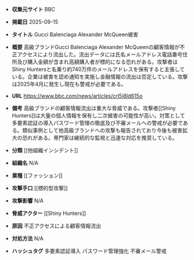 - **収集元サイト**
BBC

- **掲載日**
2025-09-15

- **タイトル**
Gucci Balenciaga Alexander McQueen被害

- **概要**
高級ブランドGucci Balenciaga Alexander McQueenの顧客情報が不正アクセスにより流出した。流出データには氏名メールアドレス電話番号住所及び購入金額が含まれ高額購入者が標的になる恐れがある。攻撃者はShiny Huntersと名乗り約740万件のメールアドレスを保有すると主張している。企業は被害を認め通知を実施し金融情報の流出は否定している。攻撃は2025年4月に発生し現在も警戒が必要である。

- **URL**
https://www.bbc.com/news/articles/crl5j8ld615o

- **備考**
高級ブランドの顧客情報流出は重大な脅威である。攻撃者[[Shiny Hunters]]は大量の個人情報を保有し二次被害の可能性が高い。対策として多要素認証の導入パスワード管理の徹底及び不審メールへの警戒が必要である。類似事例として他高級ブランドへの攻撃も報告されており今後も被害拡大の恐れがある。専門家は継続的な監視と迅速な対応を推奨している。

- **分類**
[[他組織インシデント]]

- **組織名**
N/A

- **業種**
[[ファッション]]

- **攻撃手口**
[[標的型攻撃]]

- **攻撃影響**
N/A

- **脅威アクター**
[[Shiny Hunters]]

- **原因**
不正アクセスによる顧客情報流出

- **対処方法**
N/A

- **ハッシュタグ**
多要素認証導入 パスワード管理強化 不審メール警戒
